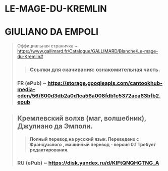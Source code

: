 # LE-MAGE-DU-KREMLIN 
# GIULIANO DA EMPOLI

> Оффициальная страничка ~ https://www.gallimard.fr/Catalogue/GALLIMARD/Blanche/Le-mage-du-Kremlin#
>
>> ### Ссылки для скачивания: ознакомительная часть.
> ### FR (ePub) ~ https://storage.googleapis.com/cantookhub-media-eden/56/600d3db2a0d1ca56a008fdb1c5372aca63bfb2.epub

> ## Кремлевский волхв (маг, волшебник), Джулиано да Эмполи.
>> #### Полный перевод на русский язык. Переведено с Французского , машинный перевод - версия 0.1 Требует редактирования.
> ### RU (ePub) ~ https://disk.yandex.ru/d/KIFtQNQHGTNG_A
